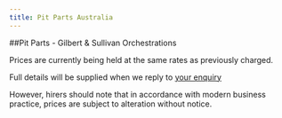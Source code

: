 ```yaml
---
title: Pit Parts Australia
---
```


##Pit Parts - Gilbert & Sullivan Orchestrations

Prices are currently being held at the same rates as previously charged.

Full details will be supplied when we reply to [your enquiry](mailto:enquiries@gspitparts.com)

However, hirers should note that in accordance with modern business practice, prices are subject to alteration without notice.